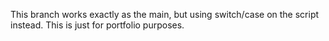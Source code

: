 This branch works exactly as the main, but using switch/case on the script instead. This is just for portfolio purposes.
